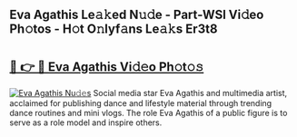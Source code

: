 ## Eva Agathis Le𝚊𝚔ed N𝚞𝚍e - Part-WSl Vi𝚍eo Ph𝚘tos - H𝚘t O𝚗lyf𝚊ns Le𝚊𝚔s Er3t8

# <h2><a href="http://hf4h46.feru.top/?c=Eva+Agathis">🔗 👉 🔴 Eva Agathis Vi𝚍𝚎o Ph𝚘t𝚘𝚜</a></h2>

[![Eva Agathis Nu𝚍𝚎s](https://i.imgur.com/0TWrTi3.gif)](http://hf4h46.feru.top/?c=Eva+Agathis)
Social media star Eva Agathis and multimedia artist, acclaimed for publishing dance and lifestyle material through trending dance routines and mini vlogs. The role Eva Agathis of a public figure is to serve as a role model and inspire others. 
